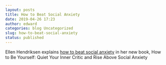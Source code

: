 ```yaml
---
layout: posts
title: How to Beat Social Anxiety
date: 2019-04-26 17:23
author: edward
categories: blog Uncategorized
slug: how-to-beat-social-anxiety
status: published
---
```




Ellen Hendriksen explains [how to beat social anxiety](https://getpocket.com/explore/item/a-psychologist-explains-how-to-beat-social-anxiety) in her new book, How to Be Yourself: Quiet Your Inner Critic and Rise Above Social Anxiety


